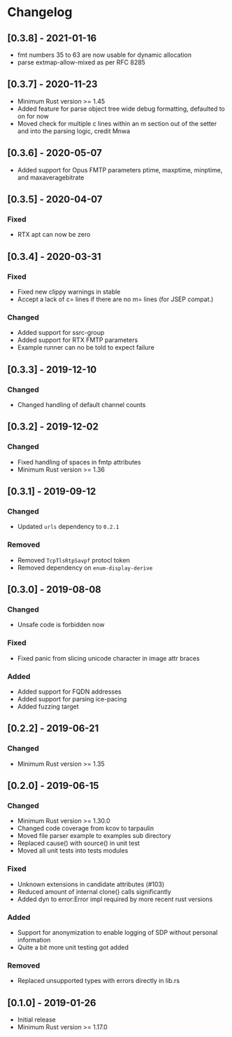 # Changelog
## [0.3.8] - 2021-01-16
- fmt numbers 35 to 63 are now usable for dynamic allocation
- parse extmap-allow-mixed as per RFC 8285
## [0.3.7] - 2020-11-23
- Minimum Rust version >= 1.45
- Added feature for parse object tree wide debug formatting, defaulted to on for now
- Moved check for multiple c lines within an m section out of the setter and into the parsing logic, credit Mnwa
## [0.3.6] - 2020-05-07
- Added support for Opus FMTP parameters ptime, maxptime, minptime, and maxaveragebitrate
## [0.3.5] - 2020-04-07
### Fixed
- RTX apt can now be zero
## [0.3.4] - 2020-03-31
### Fixed
- Fixed new clippy warnings in stable
- Accept a lack of c= lines if there are no m= lines (for JSEP compat.)
### Changed
- Added support for ssrc-group
- Added support for RTX FMTP parameters
- Example runner can no be told to expect failure
## [0.3.3] - 2019-12-10
### Changed
- Changed handling of default channel counts

## [0.3.2] - 2019-12-02
### Changed
- Fixed handling of spaces in fmtp attributes
- Minimum Rust version >= 1.36

## [0.3.1] - 2019-09-12
### Changed
- Updated `urls` dependency to `0.2.1`

### Removed
- Removed `TcpTlsRtpSavpf` protocl token
- Removed dependency on `enum-display-derive`

## [0.3.0] - 2019-08-08
### Changed
- Unsafe code is forbidden now

### Fixed
- Fixed panic from slicing unicode character in image attr braces

### Added
- Added support for FQDN addresses
- Added support for parsing ice-pacing
- Added fuzzing target

## [0.2.2] - 2019-06-21
### Changed
 - Minimum Rust version >= 1.35

## [0.2.0] - 2019-06-15
### Changed
- Minimum Rust version >= 1.30.0
- Changed code coverage from kcov to tarpaulin
- Moved file parser example to examples sub directory
- Replaced cause() with source() in unit test
- Moved all unit tests into tests modules

### Fixed
- Unknown extensions in candidate attributes (#103)
- Reduced amount of internal clone() calls significantly
- Added dyn to error:Error impl required by more recent rust versions

### Added
- Support for anonymization to enable logging of SDP without personal
  information
- Quite a bit more unit testing got added

### Removed
- Replaced unsupported types with errors directly in lib.rs

## [0.1.0] - 2019-01-26
- Initial release
- Minimum Rust version >= 1.17.0
